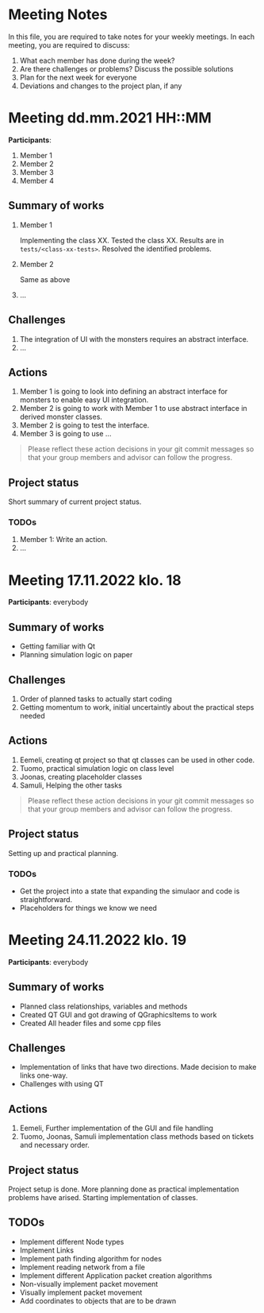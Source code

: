 # Meeting Notes
In this file, you are required to take notes for your weekly meetings. 
In each meeting, you are required to discuss:

1. What each member has done during the week?
2. Are there challenges or problems? Discuss the possible solutions
3. Plan for the next week for everyone
4. Deviations and changes to the project plan, if any


# Meeting dd.mm.2021 HH::MM

**Participants**: 
1. Member 1
2. Member 2
3. Member 3
4. Member 4 

## Summary of works
1. Member 1 
   
   Implementing the class XX. Tested the class XX. 
   Results are in `tests/<class-xx-tests>`. Resolved the identified problems.

2. Member 2

   Same as above

3. ...

## Challenges

1. The integration of UI with the monsters requires an abstract interface.
2. ...

## Actions
1. Member 1 is going to look into defining an abstract interface for monsters 
   to enable easy UI integration.
2. Member 2 is going to work with Member 1 to use abstract interface in derived 
   monster classes.
3. Member 2 is going to test the interface.
4. Member 3 is going to use ...

> Please reflect these action decisions in your git commit messages so that 
> your group members and advisor can follow the progress.

## Project status 
Short summary of current project status. 

### TODOs
1. Member 1: Write an action.
2. ...




# Meeting 17.11.2022 klo. 18

**Participants**: 
everybody

## Summary of works

- Getting familiar with Qt
- Planning simulation logic on paper

## Challenges

1. Order of planned tasks to actually start coding
2. Getting momentum to work, initial uncertaintly about the practical steps needed


## Actions
1. Eemeli, creating qt project so that qt classes can be used in other code.
2. Tuomo, practical simulation logic on class level
3. Joonas, creating placeholder classes
4. Samuli, Helping the other tasks

> Please reflect these action decisions in your git commit messages so that 
> your group members and advisor can follow the progress.

## Project status 
Setting up and practical planning. 

### TODOs
- Get the project into a state that expanding the simulaor and code is straightforward. 
- Placeholders for things we know we need




# Meeting 24.11.2022 klo. 19

**Participants**:
everybody

## Summary of works

- Planned class relationships, variables and methods
- Created QT GUI and got drawing of QGraphicsItems to work
- Created All header files and some cpp files

## Challenges

- Implementation of links that have two directions. Made decision to make links one-way. 
- Challenges with using QT

## Actions

1. Eemeli, Further implementation of the GUI and file handling
2. Tuomo, Joonas, Samuli implementation class methods based on tickets and necessary order. 

## Project status

Project setup is done. More planning done as practical implementation problems have arised. 
Starting implementation of classes. 

## TODOs

- Implement different Node types
- Implement Links
- Implement path finding algorithm for nodes
- Implement reading network from a file
- Implement different Application packet creation algorithms
- Non-visually implement packet movement 
- Visually implement packet movement
- Add coordinates to objects that are to be drawn
